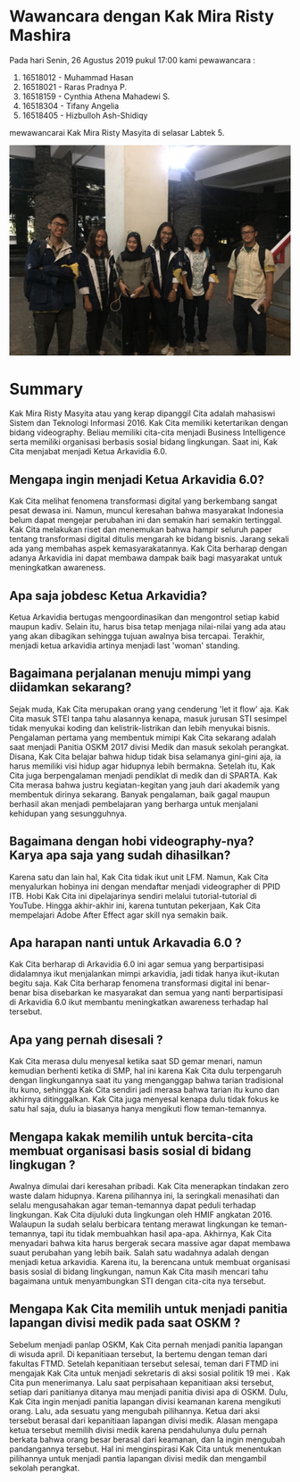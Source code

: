 # Wawancara dengan Kak Mira Risty Mashira

Pada hari Senin, 26 Agustus 2019 pukul 17:00 kami pewawancara :
1. 16518012 - Muhammad Hasan
2. 16518021 - Raras Pradnya P.
3. 16518159 - Cynthia Athena Mahadewi S. 
4. 16518304 - Tifany Angelia
5. 16518405 - Hizbulloh Ash-Shidiqy

mewawancarai Kak Mira Risty Masyita di selasar Labtek 5. 

![alt text](./16518012-16518021-16518159-16518304-16518405.jpg)
# Summary
Kak Mira Risty Masyita atau yang kerap dipanggil Cita adalah mahasiswi Sistem dan Teknologi Informasi 2016. Kak Cita memiliki
ketertarikan dengan bidang videography. Beliau memiliki cita-cita menjadi Business Intelligence serta memiliki organisasi
berbasis sosial bidang lingkungan. Saat ini, Kak Cita menjabat menjadi Ketua Arkavidia 6.0. 


## Mengapa ingin menjadi Ketua Arkavidia 6.0?
Kak Cita melihat fenomena transformasi digital yang berkembang sangat pesat dewasa ini. Namun, muncul keresahan bahwa 
masyarakat Indonesia belum dapat mengejar perubahan ini dan semakin hari semakin tertinggal. Kak Cita melakukan riset dan 
menemukan bahwa hampir seluruh paper tentang transformasi digital ditulis mengarah ke bidang bisnis. Jarang sekali ada yang 
membahas aspek kemasyarakatannya. Kak Cita berharap dengan adanya Arkavidia ini dapat membawa dampak baik bagi masyarakat
untuk meningkatkan awareness.

## Apa saja jobdesc Ketua Arkavidia?
Ketua Arkavidia bertugas mengoordinasikan dan mengontrol setiap kabid maupun kadiv. Selain itu, harus bisa tetap menjaga
nilai-nilai yang ada atau yang akan dibagikan sehingga tujuan awalnya bisa tercapai. Terakhir, menjadi ketua arkavidia artinya
menjadi last 'woman' standing. 


## Bagaimana perjalanan menuju mimpi yang diidamkan sekarang?
Sejak muda, Kak Cita merupakan orang yang cenderung 'let it flow' aja. Kak Cita masuk STEI tanpa tahu alasannya kenapa, masuk
jurusan STI sesimpel tidak menyukai koding dan kelistrik-listrikan dan lebih menyukai bisnis. Pengalaman pertama yang membentuk
mimipi Kak Cita sekarang adalah saat menjadi Panitia OSKM 2017 divisi Medik dan masuk sekolah perangkat. Disana, Kak Cita belajar
bahwa hidup tidak bisa selamanya gini-gini aja, ia harus memiliki visi hidup agar hidupnya lebih bermakna. Setelah itu, Kak Cita
juga berpengalaman menjadi pendiklat di medik dan di SPARTA. Kak Cita merasa bahwa justru kegiatan-kegitan yang jauh dari
akademik yang membentuk dirinya sekarang. Banyak pengalaman, baik gagal maupun berhasil akan menjadi pembelajaran yang berharga
untuk menjalani kehidupan yang sesungguhnya.

## Bagaimana dengan hobi videography-nya? Karya apa saja yang sudah dihasilkan?
Karena satu dan lain hal, Kak Cita tidak ikut unit LFM. Namun, Kak Cita menyalurkan hobinya ini dengan mendaftar menjadi
videographer di PPID ITB. Hobi Kak Cita ini dipelajarinya sendiri melalui tutorial-tutorial di YouTube. Hingga akhir-akhir ini, 
karena tuntutan pekerjaan, Kak Cita mempelajari Adobe After Effect agar skill nya semakin baik.

## Apa harapan nanti untuk Arkavadia 6.0 ?
Kak Cita berharap di Arkavidia 6.0 ini agar semua yang berpartisipasi didalamnya ikut menjalankan mimpi arkavidia, jadi tidak hanya ikut-ikutan begitu saja. Kak Cita berharap fenomena transformasi digital ini benar-benar bisa disebarkan ke masyarakat dan semua yang nanti berpartisipasi di Arkavidia 6.0 ikut membantu meningkatkan awareness terhadap hal tersebut.

## Apa yang pernah disesali ?
Kak Cita merasa dulu menyesal ketika saat SD gemar menari, namun kemudian berhenti ketika di SMP, hal ini karena Kak Cita dulu terpengaruh dengan lingkungannya saat itu yang menganggap bahwa tarian tradisional itu kuno, sehingga Kak Cita sendiri jadi merasa bahwa tarian itu kuno dan akhirnya ditinggalkan. Kak Cita juga menyesal kenapa dulu tidak fokus ke satu hal saja, dulu ia biasanya hanya mengikuti flow teman-temannya.

## Mengapa kakak memilih untuk bercita-cita membuat organisasi basis sosial di bidang lingkugan ?
Awalnya dimulai dari keresahan pribadi. Kak Cita menerapkan tindakan zero waste dalam hidupnya. Karena pilihannya ini, Ia seringkali menasihati dan selalu mengusahakan agar teman-temannya dapat peduli terhadap lingkungan. Kak Cita dijuluki duta lingkungan oleh HMIF angkatan 2016. Walaupun Ia sudah selalu berbicara tentang merawat lingkungan ke teman-temannya, tapi itu tidak membuahkan hasil apa-apa. Akhirnya, Kak Cita menyadari bahwa kita harus bergerak secara massive agar dapat membawa suaut perubahan yang lebih baik. Salah satu wadahnya adalah dengan menjadi ketua arkavidia. Karena itu, Ia berencana untuk membuat organisasi basis sosial di bidang lingkungan, namun Kak Cita masih mencari tahu bagaimana untuk menyambungkan STI dengan cita-cita nya tersebut. 

## Mengapa Kak Cita memilih untuk menjadi panitia lapangan divisi medik pada saat OSKM ?
Sebelum menjadi panlap OSKM, Kak Cita pernah menjadi panitia lapangan di wisuda april. Di kepanitiaan tersebut, Ia bertemu dengan teman dari fakultas FTMD. Setelah kepanitiaan tersebut selesai, teman dari FTMD ini mengajak Kak Cita untuk menjadi sekretaris di aksi sosial politik 19 mei . Kak Cita pun menerimanya. Lalu saat perpisahaan kepanitiaan aksi tersebut, setiap dari panitianya ditanya mau menjadi panitia divisi apa di OSKM. Dulu, Kak Cita ingin menjadi panitia lapangan divisi keamanan karena mengikuti orang. Lalu, ada sesuatu yang mengubah pilihannya. Ketua dari aksi tersebut berasal dari kepanitiaan lapangan divisi medik. Alasan mengapa ketua tersebut memilih divisi medik karena pendahulunya dulu pernah berkata bahwa orang besar berasal dari keamanan, dan Ia ingin mengubah pandangannya tersebut. Hal ini menginspirasi Kak Cita untuk menentukan pilihannya untuk menjadi pantia lapangan divisi medik dan mengambil sekolah perangkat. 
